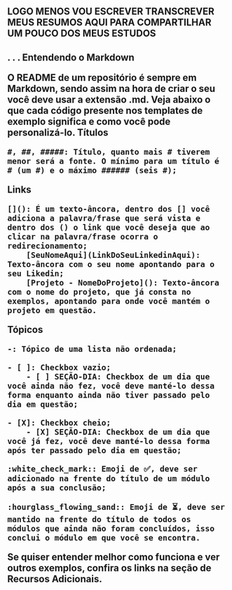 <H2> LOGO MENOS VOU ESCREVER TRANSCREVER MEUS RESUMOS AQUI PARA COMPARTILHAR UM POUCO DOS MEUS ESTUDOS <H2>
.
.
.
 Entendendo o Markdown

O README de um repositório é sempre em Markdown, sendo assim na hora de criar o seu você deve usar a extensão .md. Veja abaixo o que cada código presente nos templates de exemplo significa e como você pode personalizá-lo.
Títulos

    #, ##, #####: Título, quanto mais # tiverem menor será a fonte. O mínimo para um título é # (um #) e o máximo ###### (seis #);

Links

    [](): É um texto-âncora, dentro dos [] você adiciona a palavra/frase que será vista e dentro dos () o link que você deseja que ao clicar na palavra/frase ocorra o redirecionamento;
        [SeuNomeAqui](LinkDoSeuLinkedinAqui): Texto-âncora com o seu nome apontando para o seu Likedin;
        [Projeto - NomeDoProjeto](): Texto-âncora com o nome do projeto, que já consta no exemplos, apontando para onde você mantém o projeto em questão.

Tópicos

    -: Tópico de uma lista não ordenada;

    - [ ]: Checkbox vazio;
        - [ ] SEÇÃO-DIA: Checkbox de um dia que você ainda não fez, você deve manté-lo dessa forma enquanto ainda não tiver passado pelo dia em questão;

    - [X]: Checkbox cheio;
        - [X] SEÇÃO-DIA: Checkbox de um dia que você já fez, você deve manté-lo dessa forma após ter passado pelo dia em questão;

    :white_check_mark:: Emoji de ✅, deve ser adicionado na frente do título de um módulo após a sua conclusão;

    :hourglass_flowing_sand:: Emoji de ⏳, deve ser mantido na frente do título de todos os módulos que ainda não foram concluídos, isso conclui o módulo em que você se encontra.

Se quiser entender melhor como funciona e ver outros exemplos, confira os links na seção de Recursos Adicionais.
